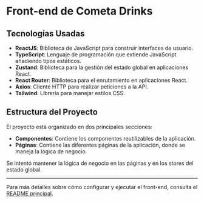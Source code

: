 # Front-end de Cometa Drinks

## Tecnologías Usadas

- **ReactJS**: Biblioteca de JavaScript para construir interfaces de usuario.
- **TypeScript**: Lenguaje de programación que extiende JavaScript añadiendo tipos estáticos.
- **Zustand**: Biblioteca para la gestión del estado global en aplicaciones React.
- **React Router**: Biblioteca para el enrutamiento en aplicaciones React.
- **Axios**: Cliente HTTP para realizar peticiones a la API.
- **Tailwind**: Libreria para manejar estilos CSS.

## Estructura del Proyecto

El proyecto está organizado en dos principales secciones:

- **Componentes**: Contiene los componentes reutilizables de la aplicación.
- **Páginas**: Contiene las diferentes páginas de la aplicación, donde se maneja la lógica de negocio.

Se intentó mantener la lógica de negocio en las páginas y en los stores del estado global.

---

Para más detalles sobre cómo configurar y ejecutar el front-end, consulta el [README principal](../README.md).
